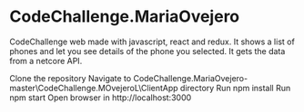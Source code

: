 # CodeChallenge.MariaOvejero
CodeChallenge web made with javascript, react and redux. It shows a list of phones and let you see details of the phone you selected. It gets the data from a netcore API.




Clone the repository Navigate to CodeChallenge.MariaOvejero-master\CodeChallenge.MOvejeroL\ClientApp directory Run npm install Run npm start Open browser in http://localhost:3000
